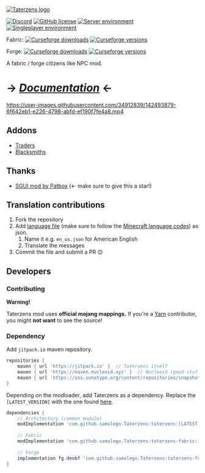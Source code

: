 [![Taterzens logo](https://raw.githubusercontent.com/samolego/Taterzens/master/docs/assets/img/banner.svg)](https://samolego.github.io/Taterzens/latest)

[![Discord](https://img.shields.io/discord/797713290545332235?logo=discord&style=flat-square)](https://discord.gg/9PAesuHFnp)
[![GitHub license](https://img.shields.io/github/license/samolego/Taterzens?style=flat-square)](https://github.com/samolego/Taterzens/blob/master/LICENSE)
[![Server environment](https://img.shields.io/badge/Environment-server-blue?style=flat-square)](https://github.com/samolego/Taterzens)
[![Singleplayer environment](https://img.shields.io/badge/Environment-singleplayer-yellow?style=flat-square)](https://github.com/samolego/Taterzens)

Fabric: [![Curseforge downloads](http://cf.way2muchnoise.eu/full_446499_downloads.svg)](https://www.curseforge.com/minecraft/mc-mods/taterzens)
[![Curseforge versions](http://cf.way2muchnoise.eu/versions/For_446499_all.svg)](https://www.curseforge.com/minecraft/mc-mods/taterzens)

Forge: [![Curseforge downloads](http://cf.way2muchnoise.eu/full_473071_downloads.svg)](https://www.curseforge.com/minecraft/mc-mods/taterzens-forge)
[![Curseforge versions](http://cf.way2muchnoise.eu/versions/For_473071_all.svg)](https://www.curseforge.com/minecraft/mc-mods/taterzens-forge)

A fabric / forge citizens like NPC mod.

# **-> *[Documentation](https://samolego.github.io/Taterzens/)* <-**


https://user-images.githubusercontent.com/34912839/142493879-6f642eb1-e226-4798-abfd-ef190f7fe4a8.mp4

## Addons
* [Traders](https://github.com/samolego/TraderNPCs)
* [Blacksmiths](https://github.com/samolego/Blacksmiths)

## Thanks
* [SGUI mod by Patbox](https://github.com/Patbox/sgui) (<- make sure to give this a star!)

## Translation contributions
1. Fork the repository
2. Add [language file](https://github.com/samolego/Taterzens/tree/master/common/src/main/resources/data/taterzens/lang) (make sure to follow the [Minecraft language codes](https://minecraft.gamepedia.com/Language)) as json.
    1. Name it e.g. `en_us.json` for American English
    2. Translate the messages
3. Commit the file and submit a PR :wink:



## Developers

### Contributing

**Warning!**

Taterzens mod uses **official mojang mappings.**
If you're a [Yarn](https://github.com/FabricMC/yarn) contributor, you might **not want** to see the source!

### Dependency
Add `jitpack.io` maven repository.
```gradle
repositories {
    maven { url 'https://jitpack.io' }  // Taterzens itself
    maven { url 'https://maven.nucleoid.xyz' }  // Nucleoid (good stuff)
    maven { url 'https://oss.sonatype.org/content/repositories/snapshots' }  // Permission API
}
```

Depending on the modloader, add Taterzens as a dependency. Replace the `[LATEST_VERSION]` with the one found [here](https://github.com/samolego/Taterzens/releases/latest).
```gradle
dependencies {
    // Architectury (common module)
    modImplementation 'com.github.samolego.Taterzens:taterzens:[LATEST_VERSION]'
    
    // Fabric
    modImplementation 'com.github.samolego.Taterzens:taterzens-fabric:[LATEST_VERSION]'
    
    // Forge
    implementation fg.deobf 'com.github.samolego.Taterzens:taterzens-forge:[LATEST_VERSION]'
}
```
